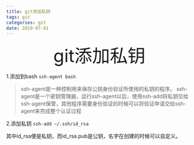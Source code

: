 ```yaml
---
title: git添加私钥 
tags: git
categories: git
date: 2019-07-01
---
```


<div align='center' ><font size='70'>git添加私钥</font></div>

1.添加到bash
`ssh-agent bash`

>ssh-agent是一种控制用来保存公钥身份验证所使用的私钥的程序。
ssh-agent是一个密钥管理器，运行ssh-agent以后，使用ssh-add将私钥交给ssh-agent保管，其他程序需要身份验证的时候可以将验证申请交给ssh-agent来完成整个认证过程


2.添加私钥
`ssh-add ~/.ssh/id_rsa`

其中id_rsa便是私钥，而id_rsa.pub是公钥，名字在创建的时候可以自定义。
